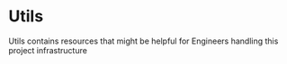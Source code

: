 # Utils

Utils contains resources that might be helpful for Engineers handling this project infrastructure
